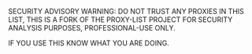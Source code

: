 SECURITY ADVISORY WARNING: DO NOT TRUST ANY PROXIES IN THIS LIST, THIS IS A FORK OF THE PROXY-LIST PROJECT FOR SECURITY ANALYSIS PURPOSES, PROFESSIONAL-USE ONLY.

IF YOU USE THIS KNOW WHAT YOU ARE DOING.
